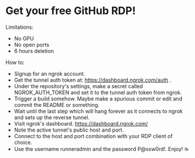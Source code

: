 # Get your free GitHub RDP!

Limitations:
- No GPU
- No open ports
- 6 hours deletion

How to:
- Signup for an ngrok account.
- Get the tunnel auth token at: https://dashboard.ngrok.com/auth .
- Under the repository's settings, make a secret called NGROK_AUTH_TOKEN and set it to the tunnel auth token from ngrok.
- Trigger a build somehow. Maybe make a spurious commit or edit and commit the README or something.
- Wait until the last step which will hang forever as it connects to ngrok and sets up the reverse tunnel.
- Visit ngrok's dashboard. https://dashboard.ngrok.com/
- Note the active tunnel's public host and port.
- Connect to the host and port combination with your RDP client of choice.
- Use the username runneradmin and the password P@ssw0rd!.
Enjoy! ☕
